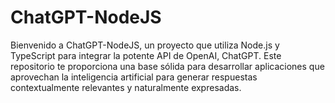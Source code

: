 # ChatGPT-NodeJS
Bienvenido a ChatGPT-NodeJS, un proyecto que utiliza Node.js y TypeScript para integrar la potente API de OpenAI, ChatGPT. Este repositorio te proporciona una base sólida para desarrollar aplicaciones que aprovechan la inteligencia artificial para generar respuestas contextualmente relevantes y naturalmente expresadas.
